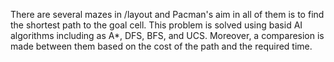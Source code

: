 There are several mazes in /layout and Pacman's aim in all of them is to find the shortest path to the goal cell. This problem is solved using basid AI algorithms including as A*, DFS, BFS, and UCS. Moreover, a comparesion is made between them based on the cost of the path and the required time.